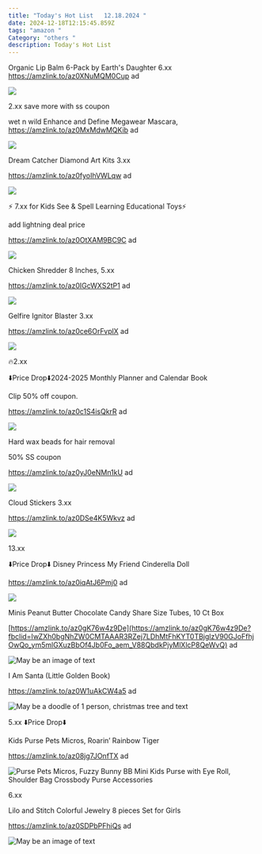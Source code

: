 ```yaml
---
title: "Today's Hot List   12.18.2024 "
date: 2024-12-18T12:15:45.859Z
tags: "amazon "
Category: "others "
description: Today's Hot List
---
```

<!--StartFragment-->

Organic Lip Balm 6-Pack by Earth's Daughter 6.xx\
https://amzlink.to/az0XNuMQM0Cup ad

<!--StartFragment-->

![](https://m.media-amazon.com/images/I/61sHwwcRieL._SL1000_.jpg)

<!--EndFragment-->

2﻿.xx save more with ss coupon 

wet n wild Enhance and Define Megawear Mascara,\
https://amzlink.to/az0MxMdwMQKib ad

<!--StartFragment-->

![](https://m.media-amazon.com/images/I/71i3AW6FLYL._SL1500_.jpg)

<!--EndFragment-->

Dream Catcher Diamond Art Kits 3.xx

https://amzlink.to/az0fyoIhVWLqw ad

<!--EndFragment-->

![](https://m.media-amazon.com/images/I/813aI7SkudL._AC_SL1500_.jpg)

<!--EndFragment-->

⚡️ 7.xx for Kids See & Spell Learning Educational Toys⚡️

add lightning deal price

https://amzlink.to/az0OtXAM9BC9C ad

<!--EndFragment-->

![](https://m.media-amazon.com/images/I/81h4xkuf-iS._AC_SL1500_.jpg)

<!--EndFragment-->

Chicken Shredder 8 Inches, 5.xx

https://amzlink.to/az0IGcWXS2tP1 ad

<!--StartFragment-->

![](https://m.media-amazon.com/images/I/71odoT1WkiL._AC_SL1500_.jpg)

<!--EndFragment-->

Gelfire Ignitor Blaster 3.xx

https://amzlink.to/az0ce6OrFvplX ad

<!--StartFragment-->

![](https://m.media-amazon.com/images/I/71dziLIOJ0L._AC_SL1500_.jpg)

<!--EndFragment-->

🔥2.xx

⬇️Price Drop⬇️2024-2025 Monthly Planner and Calendar Book

Clip 50% off coupon.

https://amzlink.to/az0c1S4isQkrR ad

<!--StartFragment-->

![](https://m.media-amazon.com/images/I/811m5j4fksL._AC_SL1500_.jpg)

<!--EndFragment-->

Hard wax beads for hair removal

50% SS coupon

https://amzlink.to/az0yJ0eNMn1kU ad

<!--StartFragment-->

![](https://m.media-amazon.com/images/I/71RbG+gJ+EL._SL1500_.jpg)

<!--EndFragment-->

Cloud Stickers 3.xx

https://amzlink.to/az0DSe4K5Wkvz ad

<!--StartFragment-->

![](https://m.media-amazon.com/images/I/71NYKMlfluL._AC_SL1000_.jpg)

<!--EndFragment-->

13.xx

⬇️Price Drop⬇️ Disney Princess My Friend Cinderella Doll

https://amzlink.to/az0iqAtJ6Pmj0 ad

<!--StartFragment-->

![](https://m.media-amazon.com/images/I/71l6lNDcS8L._AC_SL1500_.jpg)

<!--EndFragment-->

Minis Peanut Butter Chocolate Candy Share Size Tubes, 10 Ct Box

[https://amzlink.to/az0gK76w4z9De](https://amzlink.to/az0gK76w4z9De?fbclid=IwZXh0bgNhZW0CMTAAAR3RZej7LDhMtFhKYT0TBjglzV90GJoFfhjOwQo_ym5mlGXuzBbOf4Jb0Fo_aem_V88QbdkPjyMlXlcP8QeWvQ) ad

<!--EndFragment--><!--StartFragment-->

![May be an image of text](https://scontent.fccu31-1.fna.fbcdn.net/v/t39.30808-6/470571930_549380618094964_2984425907284928849_n.jpg?stp=dst-jpg_p526x296_tt6&_nc_cat=101&ccb=1-7&_nc_sid=aa7b47&_nc_ohc=2zNvtxRJOL8Q7kNvgGqLFX8&_nc_zt=23&_nc_ht=scontent.fccu31-1.fna&_nc_gid=AfJ5Rm6EQan0aV7RNjoe1hF&oh=00_AYAlJ5i92ScwSWNLg0AwWvXh1p9yLl4at4ad0YQb6fPl4g&oe=6768A764)



<!--StartFragment-->

I Am Santa (Little Golden Book)

https://amzlink.to/az0W1uAkCW4a5 ad

<!--StartFragment-->

![May be a doodle of 1 person, christmas tree and text](https://scontent.fccu31-1.fna.fbcdn.net/v/t39.30808-6/470672947_549384998094526_8818097679448860813_n.jpg?stp=dst-jpg_p526x296_tt6&_nc_cat=107&ccb=1-7&_nc_sid=aa7b47&_nc_ohc=-xos6A-v6BEQ7kNvgE9a2JI&_nc_zt=23&_nc_ht=scontent.fccu31-1.fna&_nc_gid=AVdmgtGgu4fGd6OCIVwFoYT&oh=00_AYDJfv0GaahSEXvzFqDPoQQxX-DR0OEfj8wwNeKfl9tuew&oe=6768A3B4)

<!--EndFragment-->

<!--StartFragment-->

5.xx ⬇️Price Drop⬇️ 

Kids Purse Pets Micros, Roarin’ Rainbow Tiger

https://amzlink.to/az08jg7JOnfTX ad

<!--StartFragment-->

![Purse Pets Micros, Fuzzy Bunny BB Mini Kids Purse with Eye Roll, Shoulder Bag Crossbody Purse Accessories](https://m.media-amazon.com/images/I/71hk-KV4jGL._AC_SX679_.jpg)

<!--EndFragment-->

<!--StartFragment-->

6.xx

Lilo and Stitch Colorful Jewelry 8 pieces Set for Girls

https://amzlink.to/az0SDPbPFhiQs ad

<!--StartFragment-->

![May be an image of text](https://scontent.fccu31-1.fna.fbcdn.net/v/t39.30808-6/470649894_549396794760013_3985809352499354644_n.jpg?_nc_cat=100&ccb=1-7&_nc_sid=aa7b47&_nc_ohc=UxsL7DkkKPIQ7kNvgElTGfo&_nc_zt=23&_nc_ht=scontent.fccu31-1.fna&_nc_gid=ACVUnLLArmsMoHIDyC5mLuu&oh=00_AYBrwj_eB0AULiA7EnKXFal66cHZDdc2LP0Dwz5n5W2mBQ&oe=6768A92A)

<!--EndFragment-->